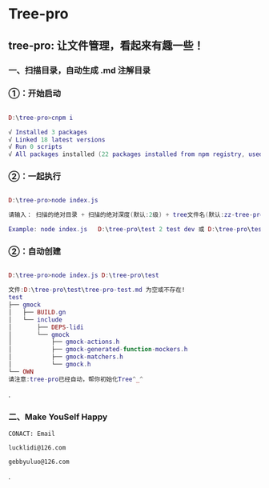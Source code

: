 # Tree-pro

## tree-pro: 让文件管理，看起来有趣一些！

### 一、扫描目录，自动生成 .md 注解目录

### ①：开始启动
```lua

D:\tree-pro>cnpm i

√ Installed 3 packages
√ Linked 18 latest versions
√ Run 0 scripts
√ All packages installed (22 packages installed from npm registry, used 2s(network 2s), speed 22.37kB/s, json 21(38.77kB), tarball 0B)

```
### ②：一起执行
```lua

D:\tree-pro>node index.js

请输入： 扫描的绝对目录 + 扫描的绝对深度(默认:2级) + tree文件名(默认:zz-tree-pro-目录名) + 环境(默认:dev)

Example: node index.js   D:\tree-pro\test 2 test dev 或 D:\tree-pro\test 2 lidi  dev


```
### ②：自动创建
```lua

D:\tree-pro>node index.js D:\tree-pro\test

文件:D:\tree-pro\test\tree-pro-test.md 为空或不存在!
test
├── gmock
│   ├── BUILD.gn
│   └── include
│       ├── DEPS-lidi
│       └── gmock
│           ├── gmock-actions.h
│           ├── gmock-generated-function-mockers.h
│           ├── gmock-matchers.h
│           └── gmock.h
└── OWN
请注意:tree-pro已经自动，帮你初始化Tree^_^

```

.

### 二、Make  YouSelf  Happy 
```
CONACT: Email

lucklidi@126.com

gebbyuluo@126.com

```

.





